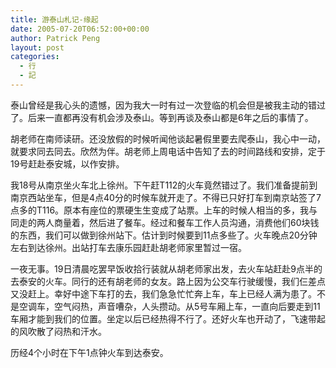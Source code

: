```yaml
---
title: 游泰山札记-缘起
date: 2005-07-20T06:52:00+00:00
author: Patrick Peng
layout: post
categories:
  - 行
  - 記
---
```

泰山曾经是我心头的遗憾，因为我大一时有过一次登临的机会但是被我主动的错过了。后来一直都再没有机会涉及泰山。等到再谈及泰山都是6年之后的事情了。

胡老师在南师读研。还没放假的时候听闻他谈起暑假里要去爬泰山，我心中一动，就要求同去同去。欣然为伴。胡老师上周电话中告知了去的时间路线和安排，定于19号赶赴泰安城，以作安排。

我18号从南京坐火车北上徐州。下午赶T112的火车竟然错过了。我们准备提前到南京西站坐车，但是4点40分的时候车就开走了。不得已只好打车到南京站签了7点多的T116。原本有座位的票硬生生变成了站票。上车的时候人相当的多，我与同走的两人商量着，然后进了餐车。经过和餐车工作人员沟通，消费他们60块钱的东西，我们可以做到徐州站下。估计到时候要到11点多些了。火车晚点20分钟左右到达徐州。出站打车去康乐园赶赴胡老师家里暂过一宿。

一夜无事。19日清晨吃罢早饭收拾行装就从胡老师家出发，去火车站赶赴9点半的去泰安的火车。同行的还有胡老师的女友。路上因为公交车行驶缓慢，我们仨差点又没赶上。幸好中途下车打的去，我们急急忙忙奔上车，车上已经人满为患了。不是空调车，空气闷热，声音嘈杂，人头攒动。从5号车厢上车，一直向后要走到11车厢才能到我们的位置。坐定以后已经热得不行了。还好火车也开动了，飞速带起的风吹散了闷热和汗水。

历经4个小时在下午1点钟火车到达泰安。
